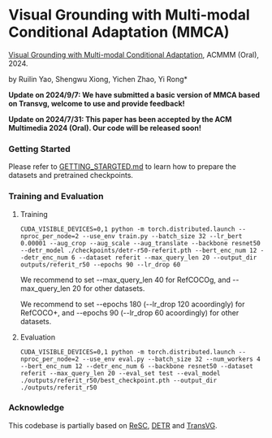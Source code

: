# Visual Grounding with Multi-modal Conditional Adaptation (MMCA)
[Visual Grounding with Multi-modal Conditional Adaptation](https://openreview.net/forum?id=wYiRt6gIgc&referrer=%5Bthe%20profile%20of%20Ruilin%20Yao%5D(%2Fprofile%3Fid%3D~Ruilin_Yao1)), ACMMM (Oral), 2024.

by Ruilin Yao, Shengwu Xiong, Yichen Zhao, Yi Rong*

**Update on 2024/9/7: We have submitted a basic version of MMCA based on Transvg, welcome to use and provide feedback!**

**Update on 2024/7/31: This paper has been accepted by the ACM Multimedia 2024 (Oral). Our code will be released soon!**

### Getting Started

Please refer to [GETTING_STARGTED.md](docs/GETTING_STARTED.md) to learn how to prepare the datasets and pretrained checkpoints.

### Training and Evaluation

1.  Training
    ```
    CUDA_VISIBLE_DEVICES=0,1 python -m torch.distributed.launch --nproc_per_node=2 --use_env train.py --batch_size 32 --lr_bert 0.00001 --aug_crop --aug_scale --aug_translate --backbone resnet50 --detr_model ./checkpoints/detr-r50-referit.pth --bert_enc_num 12 --detr_enc_num 6 --dataset referit --max_query_len 20 --output_dir outputs/referit_r50 --epochs 90 --lr_drop 60
    ```

    We recommend to set --max_query_len 40 for RefCOCOg, and --max_query_len 20 for other datasets. 
    
    We recommend to set --epochs 180 (--lr_drop 120 acoordingly) for RefCOCO+, and --epochs 90 (--lr_drop 60 acoordingly) for other datasets. 

2.  Evaluation
    ```
    CUDA_VISIBLE_DEVICES=0,1 python -m torch.distributed.launch --nproc_per_node=2 --use_env eval.py --batch_size 32 --num_workers 4 --bert_enc_num 12 --detr_enc_num 6 --backbone resnet50 --dataset referit --max_query_len 20 --eval_set test --eval_model ./outputs/referit_r50/best_checkpoint.pth --output_dir ./outputs/referit_r50
    ```

### Acknowledge
This codebase is partially based on [ReSC](https://github.com/zyang-ur/ReSC), [DETR](https://github.com/facebookresearch/detr) and [TransVG](https://github.com/djiajunustc/TransVG/tree/main).
